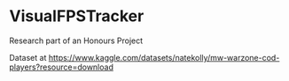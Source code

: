 # VisualFPSTracker

Research part of an Honours Project

Dataset at https://www.kaggle.com/datasets/natekolly/mw-warzone-cod-players?resource=download

